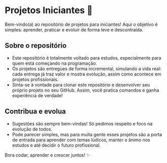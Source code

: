 # Projetos Iniciantes 🚀

Bem-vindo(a) ao repositório de projetos para iniciantes! Aqui o objetivo é simples: aprender, praticar e evoluir de forma leve e descontraída.

## Sobre o repositório

- Este repositório é totalmente voltado para estudos, especialmente para quem está começando na programação.
- Os projetos são entregues de forma incremental, simulando a vida real: cada entrega já traz valor e mostra evolução, assim como acontece em projetos profissionais.
- Sinta-se à vontade para clonar este repositório e desenvolver seu próprio projeto no seu GitHub. Assim, você pratica comandos e ganha experiência de verdade!

## Contribua e evolua

- Sugestões são sempre bem-vindas! Só pedimos respeito e foco na evolução de todos.
- Pode parecer simples, mas para muita gente esses projetos são a porta de entrada para aprender com temas lúdicos, manter o ânimo nos estudos e até decidir o futuro profissional.

Bora codar, aprender e crescer juntos! ✨